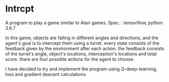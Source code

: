# Intrcpt

A program to play a game similar to Atari games. Spec. : tensorflow, python 3.6.7

In this game, objects are falling in different angles and directions, and the agent's goal is to intercept them using a turret. every state consists of the feedback given by the environment after each action. the feedback consists of the turret's angle, object's locations, interception's locations and total score. there are four possible actions for the agent to choose.

I have decided to try and implement the program using Q-deep-learning, loss and gradient descent calculations.
